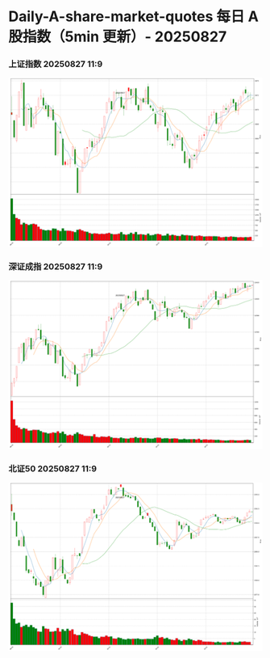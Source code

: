
# Daily-A-share-market-quotes 每日 A 股指数（5min 更新）- 20250827

### 上证指数 20250827 11:9
![](./fig/2025/8/20250827-sh000001.png)

### 深证成指 20250827 11:9
![](./fig/2025/8/20250827-sz399001.png)

### 北证50 20250827 11:9
![](./fig/2025/8/20250827-bj899050.png)
